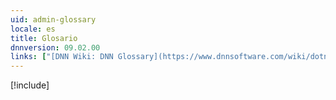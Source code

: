 ```yaml
---
uid: admin-glossary
locale: es
title: Glosario
dnnversion: 09.02.00
links: ["[DNN Wiki: DNN Glossary](https://www.dnnsoftware.com/wiki/dotnetnuke-glossary)","[DNN Wiki: Glosario de internacionalización](https://www.dnnsoftware.com/wiki/international-glossary)"]
---
```


[!include[](../../common/glossary/index.md)]
